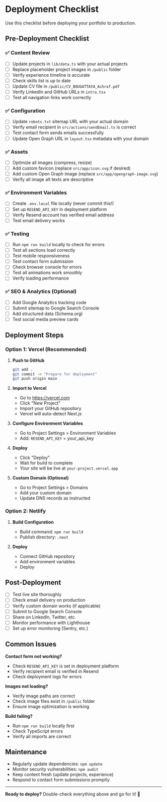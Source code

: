 # Deployment Checklist

Use this checklist before deploying your portfolio to production.

## Pre-Deployment Checklist

### ✅ Content Review
- [ ] Update projects in `lib/data.ts` with your actual projects
- [ ] Replace placeholder project images in `/public` folder
- [ ] Verify experience timeline is accurate
- [ ] Check skills list is up to date
- [ ] Update CV file in `/public/CV_BOUGATTAYA_Achraf.pdf`
- [ ] Verify LinkedIn and GitHub URLs in `intro.tsx`
- [ ] Test all navigation links work correctly

### ✅ Configuration
- [ ] Update `robots.txt` sitemap URL with your actual domain
- [ ] Verify email recipient in `src/actions/sendEmail.ts` is correct
- [ ] Test contact form sends emails successfully
- [ ] Update Open Graph URL in `layout.tsx` metadata with your domain

### ✅ Assets
- [ ] Optimize all images (compress, resize)
- [ ] Add custom favicon (replace `src/app/icon.svg` if desired)
- [ ] Add custom Open Graph image (replace `src/app/opengraph-image.svg`)
- [ ] Verify all image alt texts are descriptive

### ✅ Environment Variables
- [ ] Create `.env.local` file locally (never commit this!)
- [ ] Set up `RESEND_API_KEY` in deployment platform
- [ ] Verify Resend account has verified email address
- [ ] Test email delivery works

### ✅ Testing
- [ ] Run `npm run build` locally to check for errors
- [ ] Test all sections load correctly
- [ ] Test mobile responsiveness
- [ ] Test contact form submission
- [ ] Check browser console for errors
- [ ] Test all animations work smoothly
- [ ] Verify loading performance

### ✅ SEO & Analytics (Optional)
- [ ] Add Google Analytics tracking code
- [ ] Submit sitemap to Google Search Console
- [ ] Add structured data (Schema.org)
- [ ] Test social media preview cards

## Deployment Steps

### Option 1: Vercel (Recommended)

1. **Push to GitHub**
   ```bash
   git add .
   git commit -m "Prepare for deployment"
   git push origin main
   ```

2. **Import to Vercel**
   - Go to https://vercel.com
   - Click "New Project"
   - Import your GitHub repository
   - Vercel will auto-detect Next.js

3. **Configure Environment Variables**
   - Go to Project Settings > Environment Variables
   - Add: `RESEND_API_KEY` = your_api_key

4. **Deploy**
   - Click "Deploy"
   - Wait for build to complete
   - Your site will be live at `your-project.vercel.app`

5. **Custom Domain (Optional)**
   - Go to Project Settings > Domains
   - Add your custom domain
   - Update DNS records as instructed

### Option 2: Netlify

1. **Build Configuration**
   - Build command: `npm run build`
   - Publish directory: `.next`

2. **Deploy**
   - Connect GitHub repository
   - Add environment variables
   - Deploy

## Post-Deployment

- [ ] Test live site thoroughly
- [ ] Check email delivery on production
- [ ] Verify custom domain works (if applicable)
- [ ] Submit to Google Search Console
- [ ] Share on LinkedIn, Twitter, etc.
- [ ] Monitor performance with Lighthouse
- [ ] Set up error monitoring (Sentry, etc.)

## Common Issues

**Contact form not working?**
- Check `RESEND_API_KEY` is set in deployment platform
- Verify recipient email is verified in Resend
- Check deployment logs for errors

**Images not loading?**
- Verify image paths are correct
- Check image files exist in `/public` folder
- Ensure image optimization is working

**Build failing?**
- Run `npm run build` locally first
- Check TypeScript errors
- Verify all imports are correct

## Maintenance

- Regularly update dependencies: `npm update`
- Monitor security vulnerabilities: `npm audit`
- Keep content fresh (update projects, experience)
- Respond to contact form submissions promptly

---

**Ready to deploy?** Double-check everything above and go for it! 🚀
